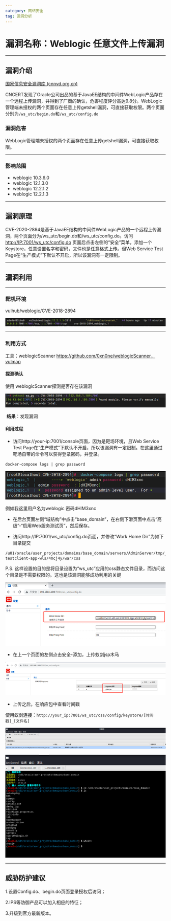 ```yaml
---
category: 网络安全
tag: 漏洞分析
---
```


# 漏洞名称：Weblogic 任意文件上传漏洞

---

## 漏洞介绍

[国家信息安全漏洞库 (cnnvd.org.cn)](http://www.cnnvd.org.cn/index.html)

CNCERT发现了Oracle公司出品的基于JavaEE结构的中间件WebLogic产品存在一个远程上传漏洞，并得到了厂商的确认，危害程度评分高达9.8分。WebLogic管理端未授权的两个页面存在任意上传getshell漏洞，可直接获取权限。两个页面分别为`/ws_utc/begin.do`和`/ws_utc/config.do`

### 漏洞危害

WebLogic管理端未授权的两个页面存在任意上传getshell漏洞，可直接获取权限。

------

### 影响范围

* weblogic 10.3.6.0
* weblogic 12.1.3.0
* weblogic 12.2.1.2
* weblogic 12.2.1.3

---

## 漏洞原理

CVE-2020-2894是基于JavaEE结构的中间件WebLogic产品的一个远程上传漏洞，两个页面分为/ws_utc/begin.do和/ws_utc/config.do。访问 [http://IP:7001/ws_utc/config.do](http://ip:7001/ws_utc/config.do) 页面后点击左侧的“安全”菜单，添加一个Keystore，任意设置名字和密码，文件也是任意格式上传。但Web Service Test Page在“生产模式”下默认不开启，所以该漏洞有一定限制。

------

## 漏洞利用


---

### 靶机环境

 vulhub/weblogic/CVE-2018-2894

![CVE_2018_2894_1](./img/weblogic_CVE-2018-2894/CVE_2018_2894_1.png)

---

### 利用方式

工具：weblogicScanner https://github.com/0xn0ne/weblogicScanner，vulmap

#### 探测确认

使用 weblogicScanner探测是否存在该漏洞

![01](./img/weblogic_CVE-2018-2894/01.png)

​	**结果**：发现漏洞

#### 利用过程

* 访问http://your-ip:7001/console页面，因为是靶场环境，且Web Service Test Page在“生产模式”下默认不开启，所以该漏洞有一定限制。在这里通过靶场自带的命令可以获得登录密码，并登录。

```
docker-compose logs | grep password
```

![02](./img/weblogic_CVE-2018-2894/02.png)

例如我这里用户名为weblogic 密码dHIM3xnc

* 在后台页面左侧“域结构”中点击“base_domain”，在右侧下滑页面中点击“高级”-“启用Web服务测试页”，然后保存。

* 访问http://IP:7001/ws_utc/config.do页面，并修改“Work Home Dir”为如下目录提交

```
/u01/oracle/user_projects/domains/base_domain/servers/AdminServer/tmp/_WL_internal/com.oracle.webservices.wls.ws-testclient-app-wls/4mcj4y/war/css
```

 P.S. 这样设置的目的是将目录设置为“ws_utc”应用的css静态文件目录，而访问这个目录是不需要权限的。这也是该漏洞能够成功利用的关键

![03](./img/weblogic_CVE-2018-2894/03.png)

* 在上一个页面的左侧点击安全-添加，上传蚁剑jsp木马

![06](./img/weblogic_CVE-2018-2894/06.png)

* 上传之后，在响应包中查看时间戳

使用蚁剑连接：`http://your_ip:7001/ws_utc/css/config/keystore/[时间戳]_[文件名]`

![04](./img/weblogic_CVE-2018-2894/04.png)

![05](./img/weblogic_CVE-2018-2894/05.png)

------

## 威胁防护建议

1.设置Config.do、begin.do页面登录授权后访问；

2.IPS等防御产品可以加入相应的特征；

3.升级到官方最新版本。

